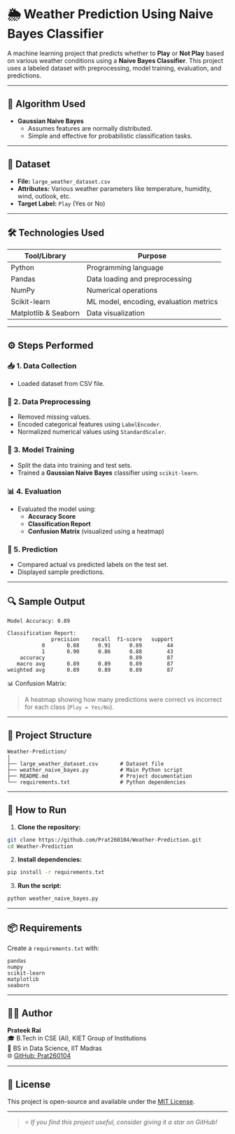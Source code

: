 # 🌦️ Weather Prediction Using Naive Bayes Classifier

A machine learning project that predicts whether to **Play** or **Not Play** based on various weather conditions using a **Naive Bayes Classifier**. This project uses a labeled dataset with preprocessing, model training, evaluation, and predictions.

---

## 🧠 Algorithm Used

- **Gaussian Naive Bayes**
  - Assumes features are normally distributed.
  - Simple and effective for probabilistic classification tasks.

---

## 📂 Dataset

- **File:** `large_weather_dataset.csv`
- **Attributes:** Various weather parameters like temperature, humidity, wind, outlook, etc.
- **Target Label:** `Play` (Yes or No)

---

## 🛠️ Technologies Used

| Tool/Library         | Purpose                                  |
|----------------------|------------------------------------------|
| Python               | Programming language                     |
| Pandas               | Data loading and preprocessing           |
| NumPy                | Numerical operations                     |
| Scikit-learn         | ML model, encoding, evaluation metrics   |
| Matplotlib & Seaborn | Data visualization                       |

---

## ⚙️ Steps Performed

### 📥 1. Data Collection

- Loaded dataset from CSV file.

### 🧹 2. Data Preprocessing

- Removed missing values.
- Encoded categorical features using `LabelEncoder`.
- Normalized numerical values using `StandardScaler`.

### 🤖 3. Model Training

- Split the data into training and test sets.
- Trained a **Gaussian Naive Bayes** classifier using `scikit-learn`.

### 📊 4. Evaluation

- Evaluated the model using:
  - **Accuracy Score**
  - **Classification Report**
  - **Confusion Matrix** (visualized using a heatmap)

### 🔮 5. Prediction

- Compared actual vs predicted labels on the test set.
- Displayed sample predictions.

---

## 🔍 Sample Output

```
Model Accuracy: 0.89

Classification Report:
              precision    recall  f1-score   support
           0       0.88      0.91      0.89        44
           1       0.90      0.86      0.88        43
    accuracy                           0.89        87
   macro avg       0.89      0.89      0.89        87
weighted avg       0.89      0.89      0.89        87
```

📊 Confusion Matrix:

> A heatmap showing how many predictions were correct vs incorrect for each class (`Play = Yes/No`).

---

## 📁 Project Structure

```
Weather-Prediction/
│
├── large_weather_dataset.csv       # Dataset file
├── weather_naive_bayes.py          # Main Python script
├── README.md                       # Project documentation
└── requirements.txt                # Python dependencies
```

---

## 📌 How to Run

1. **Clone the repository:**

```bash
git clone https://github.com/Prat260104/Weather-Prediction.git
cd Weather-Prediction
```

2. **Install dependencies:**

```bash
pip install -r requirements.txt
```

3. **Run the script:**

```bash
python weather_naive_bayes.py
```

---

## 📦 Requirements

Create a `requirements.txt` with:

```
pandas
numpy
scikit-learn
matplotlib
seaborn
```

---

## 👨‍💻 Author

**Prateek Rai**  
🎓 B.Tech in CSE (AI), KIET Group of Institutions  
📘 BS in Data Science, IIT Madras  
🌐 [GitHub: Prat260104](https://github.com/Prat260104)

---

## 📌 License

This project is open-source and available under the [MIT License](LICENSE).

---

> ⭐ *If you find this project useful, consider giving it a star on GitHub!*
